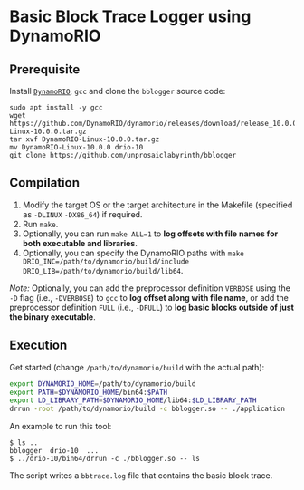 # Basic Block Trace Logger using DynamoRIO

## Prerequisite

Install [`DynamoRIO`](https://dynamorio.org/), `gcc` and clone the `bblogger` source code:

```
sudo apt install -y gcc
wget https://github.com/DynamoRIO/dynamorio/releases/download/release_10.0.0/DynamoRIO-Linux-10.0.0.tar.gz
tar xvf DynamoRIO-Linux-10.0.0.tar.gz
mv DynamoRIO-Linux-10.0.0 drio-10
git clone https://github.com/unprosaiclabyrinth/bblogger
```

## Compilation

1. Modify the target OS or the target architecture in the Makefile (specified as `-DLINUX` `-DX86_64`) if required.
2. Run `make`.
3. Optionally, you can run `make ALL=1` to **log offsets with file names for both executable and libraries**.
4. Optionally, you can specify the DynamoRIO paths with `make DRIO_INC=/path/to/dynamorio/build/include DRIO_LIB=/path/to/dynamorio/build/lib64`.

*Note:* Optionally, you can add the preprocessor definition `VERBOSE` using the `-D` flag (i.e., `-DVERBOSE`) to `gcc` to **log offset along with file name**, or add the preprocessor definition `FULL` (i.e., `-DFULL`) to **log basic blocks outside of just the binary executable**.

## Execution

Get started (change `/path/to/dynamorio/build` with the actual path):
```sh
export DYNAMORIO_HOME=/path/to/dynamorio/build
export PATH=$DYNAMORIO_HOME/bin64:$PATH
export LD_LIBRARY_PATH=$DYNAMORIO_HOME/lib64:$LD_LIBRARY_PATH
drrun -root /path/to/dynamorio/build -c bblogger.so -- ./application
```

An example to run this tool:
```
$ ls ..
bblogger  drio-10  ...
$ ../drio-10/bin64/drrun -c ./bblogger.so -- ls
```

The script writes a `bbtrace.log` file that contains the basic block trace.